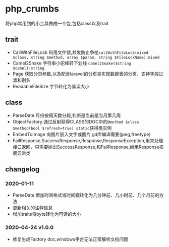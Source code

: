 # php_crumbs
将php常用到的小工具做成一个包,包括class以及trait

## trait

* CallWithFileLock 利用文件锁,并发防止争抢`callWithFileLock(mixed $class, string $method, array $param, string $FileLockName):mixed`
* Camel2Snake 字符串小驼峰转下划线   `camel2Snake($string $camel):string`
* Page 获取分页参数,以及配合laravel的分页类实现数据表的分页，支持字段过滤和别名
* ReadableFileSize 字节转化为易读大小


## class

* ParseDate 月份按周天数分段,判断是当前是当月第几周
* ObjectFactory 通过反射获得CLASS的DOC中的`@method $class $method(bool $refresh=true) static`获得类实例
* EmbedToImage 向图片嵌入文字或图片 gd库编译需要(jpeg,freetype)
* FailResponse,SuccessResponse,Response,ResponseException,用来处理接口返回，只需要抛出SuccessResponse,和FailResponse,继承Response拓展异常类


## changelog

### 2020-01-11

* ParseDate 增加时间格式或时间戳转化为几分钟前、几小时前、几个月前的方法
* 更新相关的注释信息
* 增加traits将byte转化为可读的大小

### 2020-04-24 v1.0.0
* 修复生成Factory doc,windows平台无法正常解析文档问题

